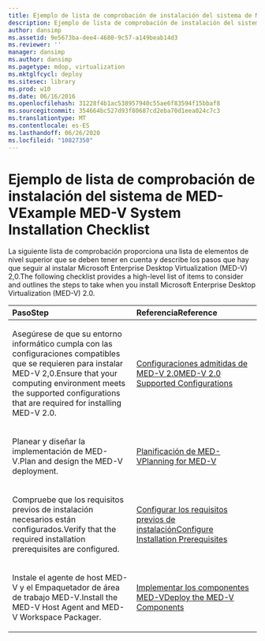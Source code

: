 ```yaml
---
title: Ejemplo de lista de comprobación de instalación del sistema de MED-V
description: Ejemplo de lista de comprobación de instalación del sistema de MED-V
author: dansimp
ms.assetid: 9e5673ba-dee4-4680-9c57-a149beab14d3
ms.reviewer: ''
manager: dansimp
ms.author: dansimp
ms.pagetype: mdop, virtualization
ms.mktglfcycl: deploy
ms.sitesec: library
ms.prod: w10
ms.date: 06/16/2016
ms.openlocfilehash: 31228f4b1ac538957940c55ae6f83594f15bbaf8
ms.sourcegitcommit: 354664bc527d93f80687cd2eba70d1eea024c7c3
ms.translationtype: MT
ms.contentlocale: es-ES
ms.lasthandoff: 06/26/2020
ms.locfileid: "10827350"
---
```

# <span data-ttu-id="b18a8-103">Ejemplo de lista de comprobación de instalación del sistema de MED-V</span><span class="sxs-lookup"><span data-stu-id="b18a8-103">Example MED-V System Installation Checklist</span></span>


<span data-ttu-id="b18a8-104">La siguiente lista de comprobación proporciona una lista de elementos de nivel superior que se deben tener en cuenta y describe los pasos que hay que seguir al instalar Microsoft Enterprise Desktop Virtualization (MED-V) 2,0.</span><span class="sxs-lookup"><span data-stu-id="b18a8-104">The following checklist provides a high-level list of items to consider and outlines the steps to take when you install Microsoft Enterprise Desktop Virtualization (MED-V) 2.0.</span></span>

<table>
<colgroup>
<col width="50%" />
<col width="50%" />
</colgroup>
<thead>
<tr class="header">
<th align="left"><span data-ttu-id="b18a8-105">Paso</span><span class="sxs-lookup"><span data-stu-id="b18a8-105">Step</span></span></th>
<th align="left"><span data-ttu-id="b18a8-106">Referencia</span><span class="sxs-lookup"><span data-stu-id="b18a8-106">Reference</span></span></th>
</tr>
</thead>
<tbody>
<tr class="odd">
<td align="left"><p><span data-ttu-id="b18a8-107">Asegúrese de que su entorno informático cumpla con las configuraciones compatibles que se requieren para instalar MED-V 2,0.</span><span class="sxs-lookup"><span data-stu-id="b18a8-107">Ensure that your computing environment meets the supported configurations that are required for installing MED-V 2.0.</span></span></p></td>
<td align="left"><p><a href="med-v-20-supported-configurations.md" data-raw-source="[MED-V 2.0 Supported Configurations](med-v-20-supported-configurations.md)"><span data-ttu-id="b18a8-108">Configuraciones admitidas de MED-V 2.0</span><span class="sxs-lookup"><span data-stu-id="b18a8-108">MED-V 2.0 Supported Configurations</span></span></a></p></td>
</tr>
<tr class="even">
<td align="left"><p><span data-ttu-id="b18a8-109">Planear y diseñar la implementación de MED-V.</span><span class="sxs-lookup"><span data-stu-id="b18a8-109">Plan and design the MED-V deployment.</span></span></p></td>
<td align="left"><p><a href="planning-for-med-v.md" data-raw-source="[Planning for MED-V](planning-for-med-v.md)"><span data-ttu-id="b18a8-110">Planificación de MED-V</span><span class="sxs-lookup"><span data-stu-id="b18a8-110">Planning for MED-V</span></span></a></p></td>
</tr>
<tr class="odd">
<td align="left"><p><span data-ttu-id="b18a8-111">Compruebe que los requisitos previos de instalación necesarios están configurados.</span><span class="sxs-lookup"><span data-stu-id="b18a8-111">Verify that the required installation prerequisites are configured.</span></span></p></td>
<td align="left"><p><a href="configure-installation-prerequisites.md" data-raw-source="[Configure Installation Prerequisites](configure-installation-prerequisites.md)"><span data-ttu-id="b18a8-112">Configurar los requisitos previos de instalación</span><span class="sxs-lookup"><span data-stu-id="b18a8-112">Configure Installation Prerequisites</span></span></a></p></td>
</tr>
<tr class="even">
<td align="left"><p><span data-ttu-id="b18a8-113">Instale el agente de host MED-V y el Empaquetador de área de trabajo MED-V.</span><span class="sxs-lookup"><span data-stu-id="b18a8-113">Install the MED-V Host Agent and MED-V Workspace Packager.</span></span></p></td>
<td align="left"><p><a href="deploy-the-med-v-components.md" data-raw-source="[Deploy the MED-V Components](deploy-the-med-v-components.md)"><span data-ttu-id="b18a8-114">Implementar los componentes MED-V</span><span class="sxs-lookup"><span data-stu-id="b18a8-114">Deploy the MED-V Components</span></span></a></p></td>
</tr>
</tbody>
</table>

 

 

 





